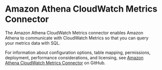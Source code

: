 # Amazon Athena CloudWatch Metrics Connector<a name="athena-prebuilt-data-connectors-cwmetrics"></a>

The Amazon Athena CloudWatch Metrics connector enables Amazon Athena to communicate with CloudWatch Metrics so that you can query your metrics data with SQL\.

For information about configuration options, table mapping, permissions, deployment, performance considerations, and licensing, see [Amazon Athena CloudWatch Metrics Connector](https://github.com/awslabs/aws-athena-query-federation/tree/master/athena-cloudwatch-metrics#amazon-athena-cloudwatch-metrics-connector) on GitHub\.